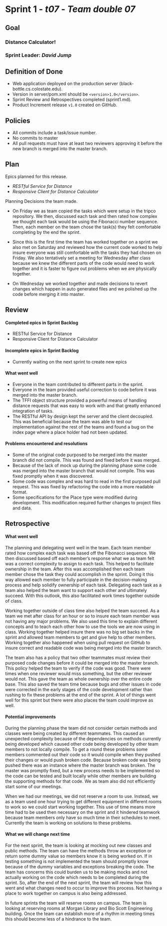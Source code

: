 # Sprint 1 - *t07* - *Team double 07*

## Goal

### Distance Calculator!
### Sprint Leader: *David Jump*

## Definition of Done

* Web application deployed on the production server (black-bottle.cs.colostate.edu).
* Version in server/pom.xml should be `<version>1.0</version>`.
* Sprint Review and Retrospectives completed (sprint1.md).
* Product Increment release `v1.0` created on GitHub.

## Policies

* All commits include a task/issue number.
* No commits to master
* All pull requests must have at least two reviewers approving it before the new branch is merged into the master branch.

## Plan

Epics planned for this release.

* *RESTful Service for Distance*
* *Responsive Client for Distance Calculator*

Planning Decisions the team made.

* On Friday we as team copied the tasks which were setup in the tripco repository. We then, discussed each task and then rated how complex we thought each task would be using the Fibonacci number sequence. Then, each member on the team chose the task(s) they felt comfortable completing by the end the sprint.

* Since this is the first time the team has worked together on a sprint we also met on Saturday and reviewed how the current code worked to help insure everyone was still comfortable with the tasks they had chosen on Friday. We also tentatively set a meeting for Wednesday after class because we knew the different parts of the code would need to work together and it is faster to figure out problems when we are physically together.

* On Wednesday we worked together and made decisions to revert changes which happen in auto generated files and we polished up the code before merging it into master.

## Review

#### Completed epics in Sprint Backlog 
* RESTful Service for Distance
* Responsive Client for Distance Calculator

#### Incomplete epics in Sprint Backlog 
* Currently waiting on the next sprint to create new epics

#### What went well
* Everyone in the team contributed to different parts in the sprint.
* Everyone in the team provided useful correction to code before it was merged into the master branch.
* The TFFI object structure provided a powerful means of handling distance requests that was easy to work with and that greatly enhanced integration of tasks.
* The RESTful API by design kept the server and the client decoupled. This was beneficial because the team was able to test our implementation against the rest of the teams and found a bug on the index page where a place holder had not been updated.


#### Problems encountered and resolutions
* Some of the original code purposed to be merged into the master branch did not compile. This was found and fixed before it was merged.
* Because of the lack of mock up during the planning phase some code was merged into the master branch that would not compile. This was fixed promptly when it was discovered.
* Some code was complex and was hard to read in the first purposed pull request. This was fixed by refactoring the code into a more readable format.
*  Some specifications for the Place type were modified during development. This modification required further changes to project files and data.

## Retrospective

#### What went well
The planning and delegating went well in the team. Each team member rated how complex each task was based off the Fibonacci sequence. We then discussed based off each member’s response what we as team felt was a correct complexity to assign to each task. This helped to facilitate ownership in the team. After this was accomplished then each team member chose the task they could accomplish in the sprint. Doing it this way allowed each member to fully participate in the decision-making process and help solidify ownership of each task. Delegating each task as a team also helped the team want to support each other and ultimately succeed. With this outlook, this also facilitated work times together outside of class.

Working together outside of class time also helped the team succeed. As a team we met after class for an hour or so to insure each team member was not having any major problems. We also used this time to explain different concepts and to teach each other how to use the tools we are now using in class. Working together helped insure there was no big set backs in the sprint and allowed team members to get and give help to other members. Working together also happened when using pull request on GitHub to insure correct and readable code was being merged into the master branch.

The team also has a policy that two other teammates must review their purposed code changes before it could be merged into the master branch. This policy helped the team to verify if the code was good. There were times when one reviewer would miss something, but the other reviewer would not. This gave the team as whole ownership over the entire code base. This also saved the team time because bugs and other issues in code were corrected in the early stages of the code development rather than rushing to fix these problems at the end of the sprint. A lot of things went well for this sprint but there were also places the team could improve as well.

#### Potential improvements
During the planning phase the team did not consider certain methods and classes were being created by different teammates. This caused an unexpected complexity because of the dependencies on methods currently being developed which caused other code being developed by other team members to not locally compile. To get a round these problems some members commented out their code so it would compile when they pushed their changes or would push broken code. Because broken code was being pushed there was an instance where the master branch was broken. The master was promptly fixed, but a new process needs to be implemented so the code can be tested and built locally while other members are building the supporting methods for that code. We as team also did not efficiently start some of our meetings.

When we had our meetings, we did not reserve a room to use. Instead, we as a team used one hour trying to get different equipment in different rooms to work so we could start working together. This use of time means more time had to be used then necessary on the sprint and it hindered teamwork because team members only have so much time in their schedules to meet. Currently the team is working on solutions to these problems.

#### What we will change next time
For the next sprint, the team is looking at mocking out new classes and public methods. The team can have the methods throw an exception or return some dummy value so members know it is being worked on. If in testing something is not implemented the team should promptly know because of the dummy variables and exceptions breaking the code. The team has concerns this could burden us to be making mocks and not actually working on the code which needs to be completed during the sprint. So, after the end of the next sprint, the team will review how this went and what changes need to occur to improve this process. Not having a place to work together on campus is also being addressed.

In future sprints the team will reserve rooms on campus. The team is looking at reserving rooms at Morgan Library and Bio Scott Engineering building. Once the team can establish more of a rhythm in meeting times this should become less of a hindrance to the team.
